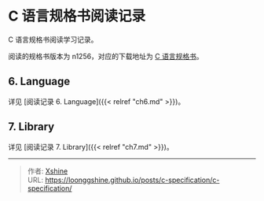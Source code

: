 # C 语言规格书阅读记录


C 语言规格书阅读学习记录。
<!--more-->

阅读的规格书版本为 n1256，对应的下载地址为 [C 语言规格书](https://www.open-std.org/jtc1/sc22/wg14/www/docs/n1256.pdf)。

## 6. Language

详见 [阅读记录 6. Language]({{< relref "ch6.md" >}})。

## 7. Library

详见 [阅读记录 7. Library]({{< relref "ch7.md" >}})。


---

> 作者: [Xshine](https://github.com/LoongGshine)  
> URL: https://loonggshine.github.io/posts/c-specification/c-specification/  

